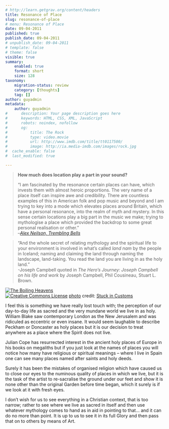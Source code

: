 ```yaml
---
# http://learn.getgrav.org/content/headers
title: Resonance of Place
slug: resonance-of-place
# menu: Resonance of Place
date: 09-04-2011
published: true
publish_date: 09-04-2011
# unpublish_date: 09-04-2011
# template: false
# theme: false
visible: true
summary:
    enabled: true
    format: short
    size: 128
taxonomy:
    migration-status: review
    category: [thoughts]
    tag: []
author: guyadmin
metadata:
    author: guyadmin
#      description: Your page description goes here
#      keywords: HTML, CSS, XML, JavaScript
#      robots: noindex, nofollow
#      og:
#          title: The Rock
#          type: video.movie
#          url: http://www.imdb.com/title/tt0117500/
#          image: http://ia.media-imdb.com/images/rock.jpg
#  cache_enable: false
#  last_modified: true

---
```


> **How much does location play a part in your sound?**
> 
> “I am fascinated by the resonance certain places can have, which invests them with almost heroic proportions. The very name of a place itself can inspire awe and credibility. There are countless examples of this in American folk and pop music and beyond and I am trying to key into a mode which elevates places around Britain, which have a personal resonance, into the realm of myth and mystery. In this sense certain locations play a big part in the music we make; trying to mythologise a place which provided the backdrop to some great personal realisation or other.”  
>  –*[Alex Neilson, Trembling Bells](http://www.theskinny.co.uk/music/interviews/trembling-bells-alex-neilson-i-d-probably-be-a-professional-footballer-if-it-wasn-t-for-trout-mask-replica)*

> “And the whole secret of relating mythology and the spiritual life to your environment is involved in what’s called *land nam* by the people in Iceland; naming and claiming the land through naming the landscape, land-taking. You read the land you are living in as the holy land.”  
>  -Joseph Campbell quoted in *The Hero’s Journey: Joseph Campbell on his life and work* by Joseph Campbell, Phil Cousineau, Stuart L. Brown.

[![The Boiling Heavens](http://farm5.static.flickr.com/4095/4756877092_507b927861_m.jpg)](http://www.flickr.com/photos/95572727@N00/4756877092/ "The Boiling Heavens")  
[![Creative Commons License](https://2018.guyjames.com/wp-content/plugins/photo-dropper/images/cc.png)](http://creativecommons.org/licenses/by-nc-sa/2.0/ "Attribution-NonCommercial-ShareAlike License") [photo](http://www.photodropper.com/photos/) credit: [Stuck in Customs](http://www.flickr.com/photos/95572727@N00/4756877092/ "Stuck in Customs")

I feel this is something we have really lost touch with; the perception of our day-to-day life as sacred and the very mundane world we live in as holy. William Blake saw contemporary London as the New Jerusalem and was ridiculed as eccentric or even insane. It would seem laughable to describe Peckham or Doncaster as holy places but it is our decision to treat anywhere as a place where the Spirit does not live.

Julian Cope has resurrected interest in the ancient holy places of Europe in his books on megaliths but if you just look at the names of places you will notice how many have religious or spiritual meanings – where I live in Spain one can see many places named after saints and holy deeds.

Surely it has been the mistakes of organised religion which have caused us to close our eyes to the numinous quality of places in which we live, but it is the task of the artist to re-sacralise the ground under our feet and show it is none other than the original Garden before time began, which it surely is if we look at it with fresh eyes.

I don’t wish for us to see everything in a Christian context, that is too narrow; rather to see where we live as sacred in itself and then use whatever mythology comes to hand as in aid in pointing to that… and it can do no more than point. It is up to us to see it in its full Glory and then pass that on to others by means of Art.
